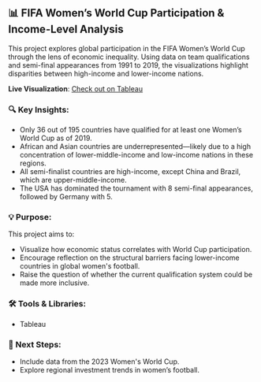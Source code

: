 ## 📊 FIFA Women’s World Cup Participation & Income-Level Analysis

This project explores global participation in the FIFA Women’s World Cup through the lens of economic inequality. Using data on team qualifications and semi-final appearances from 1991 to 2019, the visualizations highlight disparities between high-income and lower-income nations.

**Live Visualization**: [Check out on Tableau](https://public.tableau.com/views/IsittimetoreformtheFIFAWomensWorldCupqualificationformat/Dashboard1?:language=en-US&:sid=&:redirect=auth&:display_count=n&:origin=viz_share_link)

### 🔍 Key Insights:
- Only 36 out of 195 countries have qualified for at least one Women’s World Cup as of 2019.
- African and Asian countries are underrepresented—likely due to a high concentration of lower-middle-income and low-income nations in these regions.
- All semi-finalist countries are high-income, except China and Brazil, which are upper-middle-income.
- The USA has dominated the tournament with 8 semi-final appearances, followed by Germany with 5.

### 💡 Purpose:
This project aims to:
- Visualize how economic status correlates with World Cup participation.
- Encourage reflection on the structural barriers facing lower-income countries in global women's football.
- Raise the question of whether the current qualification system could be made more inclusive.

### 🛠️ Tools & Libraries:
- Tableau

### 📌 Next Steps:
- Include data from the 2023 Women's World Cup.
- Explore regional investment trends in women’s football.
